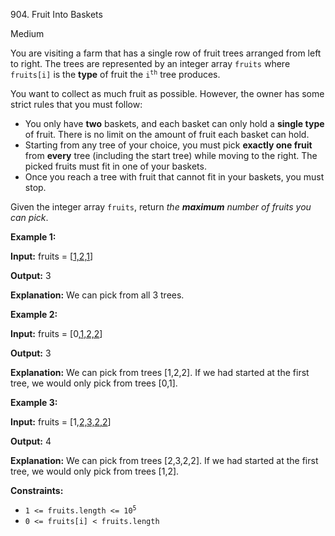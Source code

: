 904\. Fruit Into Baskets

Medium

You are visiting a farm that has a single row of fruit trees arranged from left to right. The trees are represented by an integer array `fruits` where `fruits[i]` is the **type** of fruit the <code>i<sup>th</sup></code> tree produces.

You want to collect as much fruit as possible. However, the owner has some strict rules that you must follow:

*   You only have **two** baskets, and each basket can only hold a **single type** of fruit. There is no limit on the amount of fruit each basket can hold.
*   Starting from any tree of your choice, you must pick **exactly one fruit** from **every** tree (including the start tree) while moving to the right. The picked fruits must fit in one of your baskets.
*   Once you reach a tree with fruit that cannot fit in your baskets, you must stop.

Given the integer array `fruits`, return _the **maximum** number of fruits you can pick_.

**Example 1:**

**Input:** fruits = [<ins>1,2,1</ins>]

**Output:** 3

**Explanation:** We can pick from all 3 trees.

**Example 2:**

**Input:** fruits = [0,<ins>1,2,2</ins>]

**Output:** 3

**Explanation:** We can pick from trees [1,2,2]. If we had started at the first tree, we would only pick from trees [0,1].

**Example 3:**

**Input:** fruits = [1,<ins>2,3,2,2</ins>]

**Output:** 4

**Explanation:** We can pick from trees [2,3,2,2]. If we had started at the first tree, we would only pick from trees [1,2].

**Constraints:**

*   <code>1 <= fruits.length <= 10<sup>5</sup></code>
*   `0 <= fruits[i] < fruits.length`